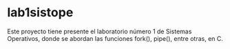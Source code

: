# lab1sistope
Este proyecto tiene presente el laboratorio número 1 de Sistemas Operativos, donde se abordan las funciones fork(), pipe(), entre otras, en C.
